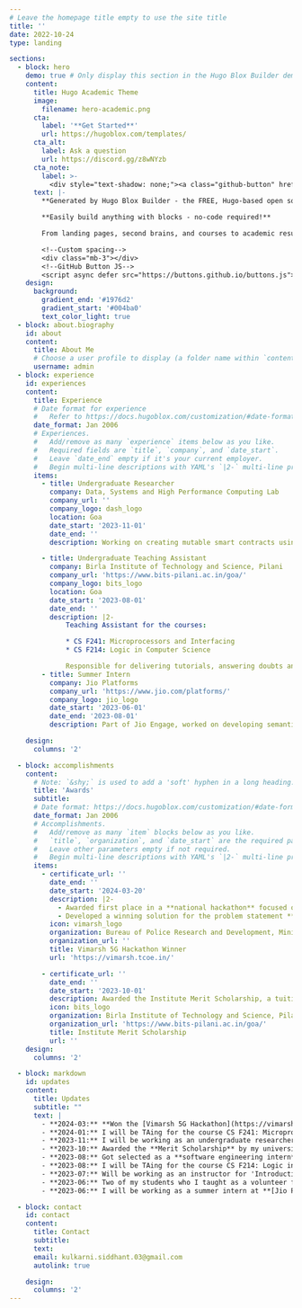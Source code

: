 ```yaml
---
# Leave the homepage title empty to use the site title
title: ''
date: 2022-10-24
type: landing

sections:
  - block: hero
    demo: true # Only display this section in the Hugo Blox Builder demo site
    content:
      title: Hugo Academic Theme
      image:
        filename: hero-academic.png
      cta:
        label: '**Get Started**'
        url: https://hugoblox.com/templates/
      cta_alt:
        label: Ask a question
        url: https://discord.gg/z8wNYzb
      cta_note:
        label: >-
          <div style="text-shadow: none;"><a class="github-button" href="https://github.com/HugoBlox/hugo-blox-builder" data-icon="octicon-star" data-size="large" data-show-count="true" aria-label="Star">Star Hugo Blox Builder</a></div><div style="text-shadow: none;"><a class="github-button" href="https://github.com/HugoBlox/theme-academic-cv" data-icon="octicon-star" data-size="large" data-show-count="true" aria-label="Star">Star the Academic template</a></div>
      text: |-
        **Generated by Hugo Blox Builder - the FREE, Hugo-based open source website builder trusted by 500,000+ sites.**

        **Easily build anything with blocks - no-code required!**

        From landing pages, second brains, and courses to academic resumés, conferences, and tech blogs.

        <!--Custom spacing-->
        <div class="mb-3"></div>
        <!--GitHub Button JS-->
        <script async defer src="https://buttons.github.io/buttons.js"></script>
    design:
      background:
        gradient_end: '#1976d2'
        gradient_start: '#004ba0'
        text_color_light: true
  - block: about.biography
    id: about
    content:
      title: About Me
      # Choose a user profile to display (a folder name within `content/authors/`)
      username: admin
  - block: experience
    id: experiences
    content:
      title: Experience
      # Date format for experience
      #   Refer to https://docs.hugoblox.com/customization/#date-format
      date_format: Jan 2006
      # Experiences.
      #   Add/remove as many `experience` items below as you like.
      #   Required fields are `title`, `company`, and `date_start`.
      #   Leave `date_end` empty if it's your current employer.
      #   Begin multi-line descriptions with YAML's `|2-` multi-line prefix.
      items:
        - title: Undergraduate Researcher
          company: Data, Systems and High Performance Computing Lab 
          company_url: ''
          company_logo: dash_logo
          location: Goa
          date_start: '2023-11-01'
          date_end: ''
          description: Working on creating mutable smart contracts using the diamond standard (EIP-2535), assessing feasibility and security

        - title: Undergraduate Teaching Assistant
          company: Birla Institute of Technology and Science, Pilani
          company_url: 'https://www.bits-pilani.ac.in/goa/'
          company_logo: bits_logo
          location: Goa
          date_start: '2023-08-01'
          date_end: ''
          description: |2-
              Teaching Assistant for the courses:

              * CS F241: Microprocessors and Interfacing
              * CS F214: Logic in Computer Science

              Responsible for delivering tutorials, answering doubts and creating programming labs
        - title: Summer Intern
          company: Jio Platforms
          company_url: 'https://www.jio.com/platforms/'
          company_logo: jio_logo
          date_start: '2023-06-01'
          date_end: '2023-08-01'
          description: Part of Jio Engage, worked on developing semantic segmentation models for face filters to boost user engagement

    design:
      columns: '2'

  - block: accomplishments
    content:
      # Note: `&shy;` is used to add a 'soft' hyphen in a long heading.
      title: 'Awards'
      subtitle:
      # Date format: https://docs.hugoblox.com/customization/#date-format
      date_format: Jan 2006
      # Accomplishments.
      #   Add/remove as many `item` blocks below as you like.
      #   `title`, `organization`, and `date_start` are the required parameters.
      #   Leave other parameters empty if not required.
      #   Begin multi-line descriptions with YAML's `|2-` multi-line prefix.
      items:
        - certificate_url: ''
          date_end: ''
          date_start: '2024-03-20'
          description: |2-
            - Awarded first place in a **national hackathon** focused on addressing the needs of law enforcement agencies
            - Developed a winning solution for the problem statement **‘Secure Routing Framework for a 5G Private Network’**, won a prize of **Rs. 1,50,000**
          icon: vimarsh_logo
          organization: Bureau of Police Research and Development, Ministry of Home Affairs, Department of Telecom and TCoE-India
          organization_url: ''
          title: Vimarsh 5G Hackathon Winner
          url: 'https://vimarsh.tcoe.in/'

        - certificate_url: ''
          date_end: ''
          date_start: '2023-10-01'
          description: Awarded the Institute Merit Scholarship, a tuition fee waiver for excellent academic performance (**top 3%**)
          icon: bits_logo
          organization: Birla Institute of Technology and Science, Pilani
          organization_url: 'https://www.bits-pilani.ac.in/goa/'
          title: Institute Merit Scholarship
          url: ''
    design:
      columns: '2'

  - block: markdown
    id: updates
    content:
      title: Updates
      subtitle: ""
      text: |
        - **2024-03:** **Won the [Vimarsh 5G Hackathon](https://vimarsh.tcoe.in/)** organized by the Bureau of Police Research & Development (BPR&D), Ministry of Home Affairs, Department of Telecom (DoT) and TCoE-India. Won a prize of **Rs. 1,50,000** for the problem statement **'Secure 5G Routing Framework for a Private Network'**
        - **2024-01:** I will be TAing for the course CS F241: Microprocessors and Interfacing for Spring Semester '24
        - **2023-11:** I will be working as an undergraduate researcher at **Data, Systems and High Performance Computing Lab** at BITS Goa!
        - **2023-10:** Awarded the **Merit Scholarship** by my university for excellent academic performance (**top 3%**)
        - **2023-08:** Got selected as a **software engineering intern** at **[Atlassian](https://www.atlassian.com/)**! I will be interning there for the following summer
        - **2023-08:** I will be TAing for the course CS F214: Logic in Computer Science for Fall Semester '23
        - **2023-07:** Will be working as an instructor for 'Introduction to Competitive Programming' as a part of [Quark Summer Technical Projects](https://unstop.com/events/quark-summer-techincal-projects-birla-institute-of-technology-and-sciences-bits-pilani-kk-birla-goa-campus-708142)
        - **2023-06:** Two of my students who I taught as a volunteer for [Nirmaan](https://nirmaan.org/) qualified the JNV scholarship exam! I'm really proud of them!
        - **2023-06:** I will be working as a summer intern at **[Jio Platforms](https://www.jio.com/platforms/)**

  - block: contact
    id: contact
    content:
      title: Contact
      subtitle:
      text: 
      email: kulkarni.siddhant.03@gmail.com
      autolink: true

    design:
      columns: '2'
---
```

